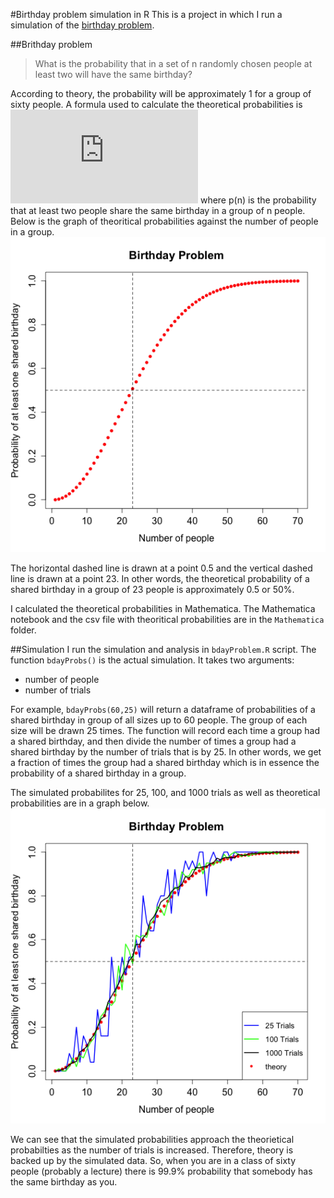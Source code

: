 #Birthday problem simulation in R
This is a project in which I run a simulation of the [birthday problem](http://en.wikipedia.org/wiki/Birthday_problem).

##Brithday problem
> What is the probability that in a set of n randomly chosen people at least two will have the same birthday? 

According to theory, the probability will be approximately 1 for a group of sixty people. A formula used to calculate the theoretical probabilities is 
![theory bdayprobs](http://latex.codecogs.com/gif.latex?p%28n%29%3D1-%5Cfrac%7B365%21%7D%7B365%5En%28365-n%29%21%7D)
where p(n) is the probability that at least two people share the same birthday in a group of n people. Below is the graph of theoritical probabilities against the number of people in a group.
![theoryprobs](https://raw.githubusercontent.com/KobaKhit/Bday-Problem-in-R/master/R%20output/TheoryBdayProbs.png)     

The horizontal dashed line is drawn at a point 0.5 and the vertical dashed line is drawn at a point 23. In other words, the theoretical probability of a shared birthday in a group of 23 people is approximately 0.5 or 50%. 

I calculated the theoretical probabilities in Mathematica. The Mathematica notebook and the csv file with theoritical probabilities are in the `Mathematica` folder.

##Simulation
I run the simulation and analysis in `bdayProblem.R` script. The function `bdayProbs()` is the actual simulation. It takes two arguments: 
- number of people
- number of trials

For example, `bdayProbs(60,25)` will return a dataframe of probabilities of a shared birthday in group of all sizes up to 60 people. The group of each size will be drawn 25 times. The function will record each time a group had a shared birthday, and then divide the number of times a group had a shared birthday by the number of trials that is by 25. In other words, we get a fraction of times the group had a shared birthday which is in essence the probability of a shared birthday in a group.

The simulated probabilites for 25, 100, and 1000 trials as well as theoretical probabilities are in a graph below.
![bdayprobs graph](https://raw.githubusercontent.com/KobaKhit/Bday-Problem-in-R/master/R%20output/SharedBdayProbs.png)

 We can see that the simulated probabilities approach the theorietical probabilties as the number of trials is increased.  Therefore, theory is backed up by the simulated data. So, when you are in a class of sixty people (probably a lecture) there is 99.9% probability that somebody has the same birthday as you.
